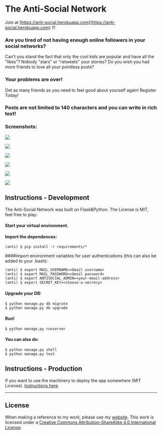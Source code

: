 #  The Anti-Social Network 

Join at [https://anti-social.herokuapp.com](https://anti-social.herokuapp.com) !!!

### Are you tired of not having enough online followers in your social networks?

Can't you stand the fact that only the cool kids are popular and have all the "likes"? Nobody "stars" or "retweets" your stories? Do you wish you had more friends to love all your pointless posts?

### Your problems are over!

Get as many friends as you need to feel good about yourself again! Register Today!


### Posts are not limited to 140 characters and you can write in rich text!


### Screenshots:

![](http://i.imgur.com/aWITmEH.png)

![](http://i.imgur.com/fRnw4Ok.png)

![](http://i.imgur.com/N9e8kTB.png)

![](http://i.imgur.com/M9WeNOs.png)

![](http://i.imgur.com/GM6WNIK.png)

![](http://i.imgur.com/8ugLkBq.png)





## Instructions - Development

The Anti-Social Network was built on Flask&Python. The License is MIT, feel free to play:


#### Start your virtual environment.

#### Import the dependences:

```
(anti) $ pip install -r requirements/*
```

####Import environment variables for user authentications (this can also be added to your .bash):

```
(anti) $ export MAIL_USERNAME=<Gmail username>
(anti) $ export MAIL_PASSWORD=<Gmail password>
(anti) $ export ANTISOCIAL_ADMIN=<your-email-address>
(anti) $ export SECRET_KEY=<choose-a-secrecy>
```


#### Upgrade your DB:

```
$ python manage.py db migrate
$ python manage.py db upgrade
```

#### Run!

```
$ python manage.py runserver
```

#### You can also do:

```
$ python manage.py shell
$ python manage.py test
```




## Instructions - Production

If you want to use the machinery to deploy the app somewhere (MIT License).
[Instructions here](https://coderwall.com/p/pstm1w?i=2&p=1&q=author%3Abt3gl&t%5B%5D=bt3gl).



----


## License

When making a reference to my work, please use my [website](http://bt3gl.github.io/index.html).
This work is licensed under a [Creative Commons Attribution-ShareAlike 4.0 International License](http://creativecommons.org/licenses/by-sa/4.0/).
